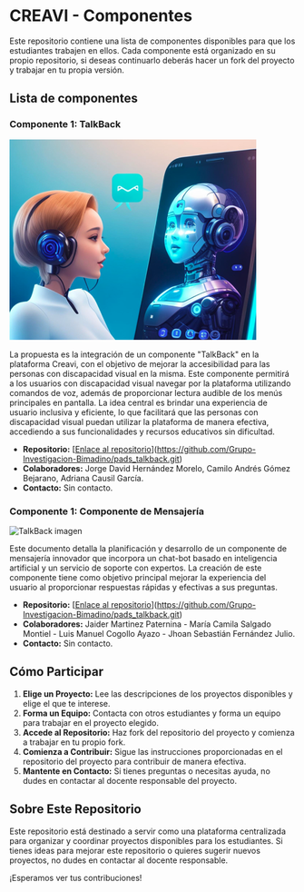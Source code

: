 # CREAVI - Componentes

Este repositorio contiene una lista de componentes disponibles para que los estudiantes trabajen en ellos. Cada componente está organizado en su propio repositorio, si deseas continuarlo deberás hacer un fork del proyecto y trabajar en tu propia versión.

## Lista de componentes

### Componente 1: TalkBack
![TalkBack imagen](https://github.com/area-de-informatica/.github/blob/main/creavi-components/assets/312659208-a4640488-ab48-4431-830c-0f362e2a891e.png)

La propuesta es la integración de un componente "TalkBack" en la plataforma Creavi, con el objetivo de mejorar la accesibilidad para las personas con discapacidad visual en la misma. Este componente permitirá a los usuarios con discapacidad visual navegar por la plataforma utilizando comandos de voz, además de proporcionar lectura audible de los menús principales en pantalla. La idea central es brindar una experiencia de usuario inclusiva y eficiente, lo que facilitará que las personas con discapacidad visual puedan utilizar la plataforma de manera efectiva, accediendo a sus funcionalidades y recursos educativos sin dificultad. 

- **Repositorio:** [[Enlace al repositorio](enlace)](https://github.com/Grupo-Investigacion-Bimadino/pads_talkback.git)
- **Colaboradores:** Jorge David Hernández Morelo, Camilo Andrés Gómez Bejarano, Adriana Causil García.
- **Contacto:** Sin contacto.

### Componente 1: Componente de Mensajería
![TalkBack imagen](https://raw.githubusercontent.com/Grupo-Investigacion-Bimadino/pads_messages/main/documents/assets/2024031380700.png)

Este documento detalla la planificación y desarrollo de un componente de mensajería innovador que incorpora un chat-bot basado en inteligencia artificial y un servicio de soporte con expertos. La creación de este componente tiene como objetivo principal mejorar la experiencia del usuario al proporcionar respuestas rápidas y efectivas a sus preguntas. 

- **Repositorio:** [[Enlace al repositorio](enlace)](https://github.com/Grupo-Investigacion-Bimadino/pads_talkback.git)
- **Colaboradores:** Jaider Martinez Paternina - María Camila Salgado Montiel - Luis Manuel Cogollo Ayazo - Jhoan Sebastián Fernández Julio.
- **Contacto:** Sin contacto.



## Cómo Participar

1. **Elige un Proyecto:** Lee las descripciones de los proyectos disponibles y elige el que te interese.
2. **Forma un Equipo:** Contacta con otros estudiantes y forma un equipo para trabajar en el proyecto elegido.
3. **Accede al Repositorio:** Haz fork del repositorio del proyecto y comienza a trabajar en tu propio fork.
4. **Comienza a Contribuir:** Sigue las instrucciones proporcionadas en el repositorio del proyecto para contribuir de manera efectiva.
5. **Mantente en Contacto:** Si tienes preguntas o necesitas ayuda, no dudes en contactar al docente responsable del proyecto.

## Sobre Este Repositorio

Este repositorio está destinado a servir como una plataforma centralizada para organizar y coordinar proyectos disponibles para los estudiantes. Si tienes ideas para mejorar este repositorio o quieres sugerir nuevos proyectos, no dudes en contactar al docente responsable.

¡Esperamos ver tus contribuciones!
